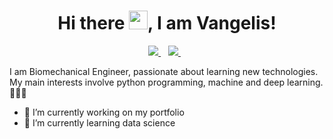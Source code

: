 <h1 align='center'>
Hi there <img src="https://raw.githubusercontent.com/MartinHeinz/MartinHeinz/master/wave.gif" width="30px">, I am Vangelis!
</h1>
  
<p align='center'>
<a href="https://www.linkedin.com/in/vstraitouris90">
    <img src="https://img.shields.io/badge/linkedin-%230077B5.svg?&style=for-the-badge&logo=linkedin&logoColor=white" />
  </a>&nbsp;&nbsp;
  <a href="https://twitter.com/tselestet">
    <img src="https://img.shields.io/badge/Twitter-1DA1F2?style=for-the-badge&logo=twitter&logoColor=white" />        
  </a>&nbsp;&nbsp;

</p>

I am Biomechanical Engineer, passionate about learning new technologies. My main interests involve python programming, machine and deep learning. 👨🏻‍💻

- 🔭 I’m currently working on my portfolio
- 🌱 I’m currently learning data science

<!--
**tselest/tselest** is a ✨ _special_ ✨ repository because its `README.md` (this file) appears on your GitHub profile.

Here are some ideas to get you started:

- 🔭 I’m currently working on my portfolio
- 🌱 I’m currently learning data science
- 👯 I’m looking to collaborate on ...
- 🤔 I’m looking for help with ...
- 💬 Ask me about ...
- 📫 How to reach me: ...
- 😄 Pronouns: ...
- ⚡ Fun fact: ...
-->
